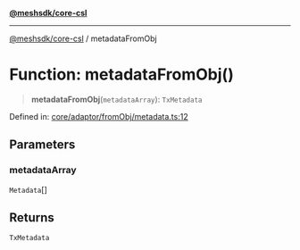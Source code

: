 [**@meshsdk/core-csl**](../README.md)

***

[@meshsdk/core-csl](../globals.md) / metadataFromObj

# Function: metadataFromObj()

> **metadataFromObj**(`metadataArray`): `TxMetadata`

Defined in: [core/adaptor/fromObj/metadata.ts:12](https://github.com/MeshJS/mesh/blob/1abde1553cbd7cf2cf4e40197fc0de9e4a7d0f49/packages/mesh-core-csl/src/core/adaptor/fromObj/metadata.ts#L12)

## Parameters

### metadataArray

`Metadata`[]

## Returns

`TxMetadata`
